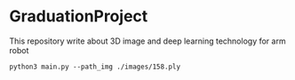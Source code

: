 # GraduationProject
This repository write about 3D image and deep learning technology for arm robot

    python3 main.py --path_img ./images/158.ply